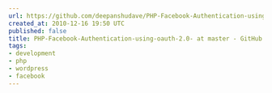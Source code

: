```yaml
---
url: https://github.com/deepanshudave/PHP-Facebook-Authentication-using-oauth-2.0-
created_at: 2010-12-16 19:50 UTC
published: false
title: PHP-Facebook-Authentication-using-oauth-2.0- at master - GitHub
tags:
- development
- php
- wordpress
- facebook
---
```



